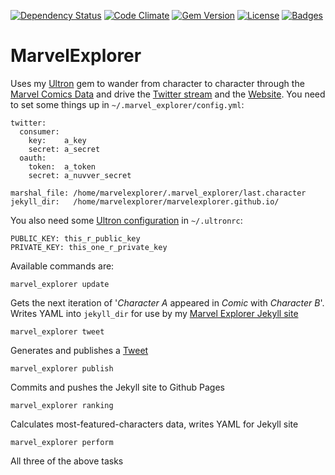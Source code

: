 [![Dependency Status](http://img.shields.io/gemnasium/marvelexplorer/marvel_explorer.svg)](https://gemnasium.com/marvelexplorer/marvel_explorer)
[![Code Climate](http://img.shields.io/codeclimate/github/marvelexplorer/marvel_explorer.svg)](https://codeclimate.com/github/marvelexplorer/marvel_explorer)
[![Gem Version](http://img.shields.io/gem/v/marvel_explorer.svg)](https://rubygems.org/gems/marvel_explorer)
[![License](http://img.shields.io/:license-mit-blue.svg)](http://marvelexplorer.mit-license.org)
[![Badges](http://img.shields.io/:badges-5/5-ff6799.svg)](https://github.com/badges/badgerbadgerbadger)

# MarvelExplorer

Uses my [Ultron](http://pikesley.org/projects/ultron) gem to wander from character to character through the [Marvel Comics Data](http://developer.marvel.com/) and drive the [Twitter stream](https://twitter.com/marvel_explorer) and the [Website](http://marvelexplorer.github.io/). You need to set some things up in `~/.marvel_explorer/config.yml`:

    twitter:
      consumer:
        key:    a_key
        secret: a_secret
      oauth:
        token:  a_token
        secret: a_nuvver_secret

    marshal_file: /home/marvelexplorer/.marvel_explorer/last.character
    jekyll_dir:   /home/marvelexplorer/marvelexplorer.github.io/

You also need some [Ultron configuration](https://github.com/pikesley/ultron/blob/master/README.md) in `~/.ultronrc`:

    PUBLIC_KEY: this_r_public_key
    PRIVATE_KEY: this_one_r_private_key

Available commands are:

    marvel_explorer update

Gets the next iteration of '_Character A_ appeared in _Comic_ with _Character B_'. Writes YAML into `jekyll_dir` for use by my [Marvel Explorer Jekyll site](https://github.com/marvelexplorer/marvelexplorer.github.io)

    marvel_explorer tweet

Generates and publishes a [Tweet](https://twitter.com/marvel_explorer)

    marvel_explorer publish

Commits and pushes the Jekyll site to Github Pages

    marvel_explorer ranking

Calculates most-featured-characters data, writes YAML for Jekyll site

    marvel_explorer perform

All three of the above tasks
